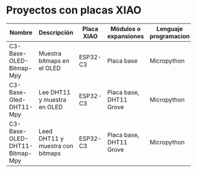 # Proyectos con placas XIAO 

|         Nombre         |          Descripción                   |  Placa XIAO |  Módulos o expansiones  | Lenguaje programacion |
|------------------------|----------------------------------------|-------------|-------------------------|-----------------------|
|C3-Base-OLED-Bitmap-Mpy | Muestra bitmaps en el OLED             | ESP32-C3    | Placa base              | Micropython           |
|C3-Base-Oled-DHT11-Mpy  | Lee DHT11 y muestra en OLED            | ESP32-C3    | Placa base, DHT11 Grove | Micropython           |
|C3-Base-OLED-DHT11-Bitmap-Mpy | Leed DHT11 y muestra con bitmaps | ESP32-C3    | Placa base, DHT11 Grove | Micropython           |

